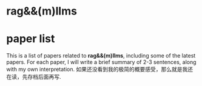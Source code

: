 # rag&&(m)llms
 
# paper list

This is a list of papers related to **rag&&(m)llms**, including some of the latest papers. For each paper, I will write a brief summary of 2-3 sentences, along with my own interpretation. 如果还没看到我的极简的概要感受，那么就是我还在读，先存档后面再写.
